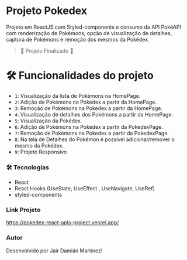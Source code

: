 # Projeto Pokedex

Projeto em ReactJS com Styled-components e consumo da API PokéAPI com renderização de Pokémons, opção de visualização de detalhes, captura de Pokémons e remoção dos mesmos da Pokédex.

> 🏁 Projeto Finalizado 🏁

# 🛠️ Funcionalidades do projeto

- `1`: Visualização da lista de Pokémons na HomePage.
- `2`: Adição de Pokémons na Pokédex a partir da HomePage.
- `3`: Remoção de Pokémons na Pokedex a partir da HomePage.
- `4`: Visualização de detalhes dos Pokémons a partir da HomePage.
- `5`: Visualização da Pokédex.
- `6`: Adição de Pokémons na Pokédex a partir da PokedexPage.
- `7`: Remoção de Pokémons na Pokedex a partir da PokedexPage.
- `8`: Na tela de Detalhes do Pokémon é possível adicionar/remover o mesmo da Pokédex.
- `9`: Projeto Responsivo


### 🛠 Tecnologias
- React
- React Hooks (UseState, UseEffect , UseNavigate, UseRef)
- styled-components

### Link Projeto
https://pokedex-react-apis-project.vercel.app/

### Autor
Desenvolvido por Jair Damián Martínez!